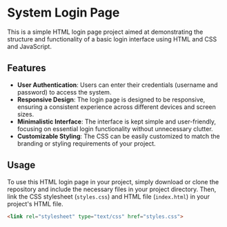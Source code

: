 # System Login Page

This is a simple HTML login page project aimed at demonstrating the structure and functionality of a basic login interface using HTML and CSS and JavaScript.

## Features

- **User Authentication**: Users can enter their credentials (username and password) to access the system.
- **Responsive Design**: The login page is designed to be responsive, ensuring a consistent experience across different devices and screen sizes.
- **Minimalistic Interface**: The interface is kept simple and user-friendly, focusing on essential login functionality without unnecessary clutter.
- **Customizable Styling**: The CSS can be easily customized to match the branding or styling requirements of your project.

## Usage

To use this HTML login page in your project, simply download or clone the repository and include the necessary files in your project directory. Then, link the CSS stylesheet (`styles.css`) and HTML file (`index.html`) in your project's HTML file.

```html
<link rel="stylesheet" type="text/css" href="styles.css">



